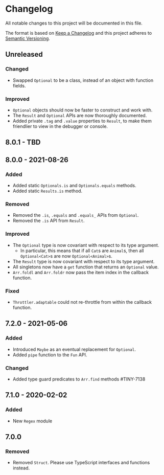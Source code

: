 # Changelog
All notable changes to this project will be documented in this file.

The format is based on [Keep a Changelog](http://keepachangelog.com/en/1.0.0/)
and this project adheres to [Semantic Versioning](http://semver.org/spec/v2.0.0.html).

## Unreleased

### Changed
- Swapped `Optional` to be a class, instead of an object with function fields.

### Improved
- `Optional` objects should now be faster to construct and work with.
- The `Result` and `Optional` APIs are now thoroughly documented.
- Added private `.tag` and `.value` properties to `Result`, to make them friendlier to view in the debugger or console.

## 8.0.1 - TBD

## 8.0.0 - 2021-08-26

### Added
- Added static `Optionals.is` and `Optionals.equals` methods.
- Added static `Results.is` method.

### Removed
- Removed the `.is`, `.equals` and `.equals_` APIs from `Optional`.
- Removed the `.is` API from `Result`.

### Improved
- The `Optional` type is now covariant with respect to its type argument.
  - In particular, this means that if all `Cat`s are `Animal`s, then all `Optional<Cat>`s are now `Optional<Animal>`s.
- The `Result` type is now covariant with respect to its type argument.
- All singletons now have a `get` function that returns an `Optional` value.
- `Arr.foldl` and `Arr.foldr` now pass the item index in the callback function.

### Fixed
- `Throttler.adaptable` could not re-throttle from within the callback function.

## 7.2.0 - 2021-05-06

### Added
- Introduced `Maybe` as an eventual replacement for `Optional`.
- Added `pipe` function to the `Fun` API.

### Changed
- Added type guard predicates to `Arr.find` methods #TINY-7138

## 7.1.0 - 2020-02-02

### Added
- New `Regex` module

## 7.0.0

### Removed
- Removed `Struct`. Please use TypeScript interfaces and functions instead.
